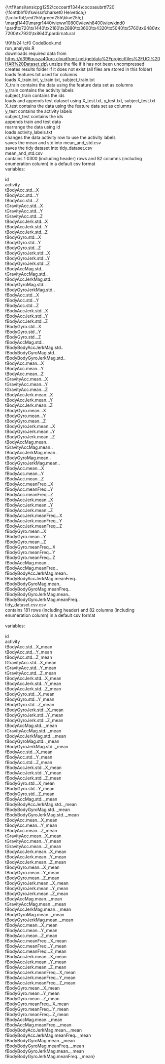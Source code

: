 {\rtf1\ansi\ansicpg1252\cocoartf1344\cocoasubrtf720
{\fonttbl\f0\fswiss\fcharset0 Helvetica;}
{\colortbl;\red255\green255\blue255;}
\margl1440\margr1440\vieww10800\viewh8400\viewkind0
\pard\tx720\tx1440\tx2160\tx2880\tx3600\tx4320\tx5040\tx5760\tx6480\tx7200\tx7920\tx8640\pardirnatural

\f0\fs24 \cf0 CodeBook.md\
run_analysis.R\
downloads required data from https://d396qusza40orc.cloudfront.net/getdata%2Fprojectfiles%2FUCI%20HAR%20Dataset.zip\
unzips the file if it has not been uncompressed\
creates results folder if it does not exist (all files are stored in this folder)\
loads features.txt used for columns\
loads X_train.txt, y_train.txt, subject_train.txt\
X_train contains the data using the feature data set as columns\
y_train contains the activity labels\
subject_train contains the ids\
loads and appends test dataset using X_test.txt, y_test.txt, subject_test.txt\
X_test contains the data using the feature data set as columns\
y_test contains the activity labels\
subject_test contains the ids\
appends train and test data\
rearrange the data using id\
loads activity_labels.txt\
changes the data activity row to use the activity labels\
saves the mean and std into mean_and_std.csv\
saves the tidy dataset into tidy_dataset.csv\
mean_and_std.csv\
contains 1 0300 (including header) rows and 82 columns (including enumeration column) in a default csv format\
variables:\
\
id\
activity\
tBodyAcc.std...X\
tBodyAcc.std...Y\
tBodyAcc.std...Z\
tGravityAcc.std...X\
tGravityAcc.std...Y\
tGravityAcc.std...Z\
tBodyAccJerk.std...X\
tBodyAccJerk.std...Y\
tBodyAccJerk.std...Z\
tBodyGyro.std...X\
tBodyGyro.std...Y\
tBodyGyro.std...Z\
tBodyGyroJerk.std...X\
tBodyGyroJerk.std...Y\
tBodyGyroJerk.std...Z\
tBodyAccMag.std..\
tGravityAccMag.std..\
tBodyAccJerkMag.std..\
tBodyGyroMag.std..\
tBodyGyroJerkMag.std..\
fBodyAcc.std...X\
fBodyAcc.std...Y\
fBodyAcc.std...Z\
fBodyAccJerk.std...X\
fBodyAccJerk.std...Y\
fBodyAccJerk.std...Z\
fBodyGyro.std...X\
fBodyGyro.std...Y\
fBodyGyro.std...Z\
fBodyAccMag.std..\
fBodyBodyAccJerkMag.std..\
fBodyBodyGyroMag.std..\
fBodyBodyGyroJerkMag.std..\
tBodyAcc.mean...X\
tBodyAcc.mean...Y\
tBodyAcc.mean...Z\
tGravityAcc.mean...X\
tGravityAcc.mean...Y\
tGravityAcc.mean...Z\
tBodyAccJerk.mean...X\
tBodyAccJerk.mean...Y\
tBodyAccJerk.mean...Z\
tBodyGyro.mean...X\
tBodyGyro.mean...Y\
tBodyGyro.mean...Z\
tBodyGyroJerk.mean...X\
tBodyGyroJerk.mean...Y\
tBodyGyroJerk.mean...Z\
tBodyAccMag.mean..\
tGravityAccMag.mean..\
tBodyAccJerkMag.mean..\
tBodyGyroMag.mean..\
tBodyGyroJerkMag.mean..\
fBodyAcc.mean...X\
fBodyAcc.mean...Y\
fBodyAcc.mean...Z\
fBodyAcc.meanFreq...X\
fBodyAcc.meanFreq...Y\
fBodyAcc.meanFreq...Z\
fBodyAccJerk.mean...X\
fBodyAccJerk.mean...Y\
fBodyAccJerk.mean...Z\
fBodyAccJerk.meanFreq...X\
fBodyAccJerk.meanFreq...Y\
fBodyAccJerk.meanFreq...Z\
fBodyGyro.mean...X\
fBodyGyro.mean...Y\
fBodyGyro.mean...Z\
fBodyGyro.meanFreq...X\
fBodyGyro.meanFreq...Y\
fBodyGyro.meanFreq...Z\
fBodyAccMag.mean..\
fBodyAccMag.meanFreq..\
fBodyBodyAccJerkMag.mean..\
fBodyBodyAccJerkMag.meanFreq..\
fBodyBodyGyroMag.mean..\
fBodyBodyGyroMag.meanFreq..\
fBodyBodyGyroJerkMag.mean..\
fBodyBodyGyroJerkMag.meanFreq..\
tidy_dataset.csv.csv\
contains 181 rows (including header) and 82 columns (including enumeration column) in a default csv format\
\
variables:\
\
id\
activity\
tBodyAcc.std...X_mean\
tBodyAcc.std...Y_mean\
tBodyAcc.std...Z_mean\
tGravityAcc.std...X_mean\
tGravityAcc.std...Y_mean\
tGravityAcc.std...Z_mean\
tBodyAccJerk.std...X_mean\
tBodyAccJerk.std...Y_mean\
tBodyAccJerk.std...Z_mean\
tBodyGyro.std...X_mean\
tBodyGyro.std...Y_mean\
tBodyGyro.std...Z_mean\
tBodyGyroJerk.std...X_mean\
tBodyGyroJerk.std...Y_mean\
tBodyGyroJerk.std...Z_mean\
tBodyAccMag.std.._mean\
tGravityAccMag.std.._mean\
tBodyAccJerkMag.std.._mean\
tBodyGyroMag.std.._mean\
tBodyGyroJerkMag.std.._mean\
fBodyAcc.std...X_mean\
fBodyAcc.std...Y_mean\
fBodyAcc.std...Z_mean\
fBodyAccJerk.std...X_mean\
fBodyAccJerk.std...Y_mean\
fBodyAccJerk.std...Z_mean\
fBodyGyro.std...X_mean\
fBodyGyro.std...Y_mean\
fBodyGyro.std...Z_mean\
fBodyAccMag.std.._mean\
fBodyBodyAccJerkMag.std.._mean\
fBodyBodyGyroMag.std.._mean\
fBodyBodyGyroJerkMag.std.._mean\
tBodyAcc.mean...X_mean\
tBodyAcc.mean...Y_mean\
tBodyAcc.mean...Z_mean\
tGravityAcc.mean...X_mean\
tGravityAcc.mean...Y_mean\
tGravityAcc.mean...Z_mean\
tBodyAccJerk.mean...X_mean\
tBodyAccJerk.mean...Y_mean\
tBodyAccJerk.mean...Z_mean\
tBodyGyro.mean...X_mean\
tBodyGyro.mean...Y_mean\
tBodyGyro.mean...Z_mean\
tBodyGyroJerk.mean...X_mean\
tBodyGyroJerk.mean...Y_mean\
tBodyGyroJerk.mean...Z_mean\
tBodyAccMag.mean.._mean\
tGravityAccMag.mean.._mean\
tBodyAccJerkMag.mean.._mean\
tBodyGyroMag.mean.._mean\
tBodyGyroJerkMag.mean.._mean\
fBodyAcc.mean...X_mean\
fBodyAcc.mean...Y_mean\
fBodyAcc.mean...Z_mean\
fBodyAcc.meanFreq...X_mean\
fBodyAcc.meanFreq...Y_mean\
fBodyAcc.meanFreq...Z_mean\
fBodyAccJerk.mean...X_mean\
fBodyAccJerk.mean...Y_mean\
fBodyAccJerk.mean...Z_mean\
fBodyAccJerk.meanFreq...X_mean\
fBodyAccJerk.meanFreq...Y_mean\
fBodyAccJerk.meanFreq...Z_mean\
fBodyGyro.mean...X_mean\
fBodyGyro.mean...Y_mean\
fBodyGyro.mean...Z_mean\
fBodyGyro.meanFreq...X_mean\
fBodyGyro.meanFreq...Y_mean\
fBodyGyro.meanFreq...Z_mean\
fBodyAccMag.mean.._mean\
fBodyAccMag.meanFreq.._mean\
fBodyBodyAccJerkMag.mean.._mean\
fBodyBodyAccJerkMag.meanFreq.._mean\
fBodyBodyGyroMag.mean.._mean\
fBodyBodyGyroMag.meanFreq.._mean\
fBodyBodyGyroJerkMag.mean.._mean\
fBodyBodyGyroJerkMag.meanFreq.._mean}